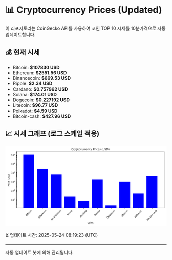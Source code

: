 
# 📊 Cryptocurrency Prices (Updated)

이 리포지토리는 CoinGecko API를 사용하여 코인 TOP 10 시세를 10분가격으로 자동 업데이트합니다.

## 💰 현재 시세
- Bitcoin: **$107830 USD**
- Ethereum: **$2551.56 USD**
- Binancecoin: **$669.53 USD**
- Ripple: **$2.34 USD**
- Cardano: **$0.757962 USD**
- Solana: **$174.01 USD**
- Dogecoin: **$0.227192 USD**
- Litecoin: **$96.77 USD**
- Polkadot: **$4.59 USD**
- Bitcoin-cash: **$427.96 USD**

## 📈 시세 그래프 (로그 스케일 적용)
![Crypto Prices](crypto_prices.png)

⏳ 업데이트 시간: 2025-05-24 08:19:23 (UTC)

---
자동 업데이트 봇에 의해 관리됩니다.
